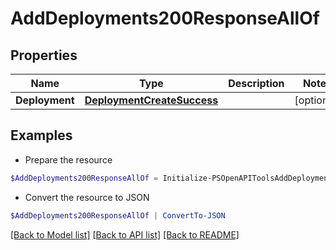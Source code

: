 # AddDeployments200ResponseAllOf
## Properties

Name | Type | Description | Notes
------------ | ------------- | ------------- | -------------
**Deployment** | [**DeploymentCreateSuccess**](DeploymentCreateSuccess.md) |  | [optional] 

## Examples

- Prepare the resource
```powershell
$AddDeployments200ResponseAllOf = Initialize-PSOpenAPIToolsAddDeployments200ResponseAllOf  -Deployment null
```

- Convert the resource to JSON
```powershell
$AddDeployments200ResponseAllOf | ConvertTo-JSON
```

[[Back to Model list]](../README.md#documentation-for-models) [[Back to API list]](../README.md#documentation-for-api-endpoints) [[Back to README]](../README.md)

